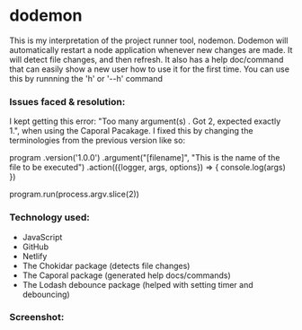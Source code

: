 # dodemon
 This is my interpretation of the project runner tool, nodemon. Dodemon will automatically restart a node application whenever new changes are made. It will detect file changes, and then refresh. It also has a help doc/command that can easily show a new user how to use it for the first time. You can use this by runnning the 'h' or '--h' command

 <h3>Issues faced & resolution:</h3>
 I kept getting this error: "Too many argument(s) . Got 2, expected exactly 1.", when using the Caporal Pacakage. I fixed this by changing the terminologies from the previous version like so:
 
 program
    .version('1.0.0')
    .argument("[filename]", "This is the name of the file to be executed")
    .action(({logger, args, options}) => {
        console.log(args)
    })

program.run(process.argv.slice(2))


<h3>Technology used:</h3>

- JavaScript
- GitHub
- Netlify
- The Chokidar package (detects file changes)
- The Caporal package (generated help docs/commands)
- The Lodash debounce package (helped with setting timer and debouncing)



<h3>Screenshot:</h3>
